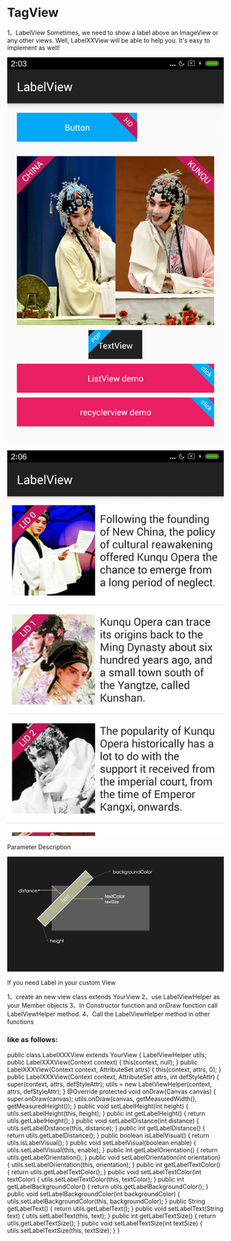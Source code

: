 # TagView  

1、LabelView
Sometimes, we need to show a label above an ImageView or any other views. Well, LabelXXView will be able to help you. It's easy to implement as well!  

![image](https://github.com/yuanbaoyu/TagView/raw/master/preview/img1.png)  

![image](https://github.com/yuanbaoyu/TagView/raw/master/preview/img3.png)  

Parameter Description

![image](https://github.com/yuanbaoyu/TagView/raw/master/preview/img2.png)  

If you need Label in your custom View

  1、create an new view class extends YourView
  2、use LabelViewHelper as your Member objects
  3、In Constructor function and onDraw function call LabelViewHelper method.
  4、Call the LabelViewHelper method in other functions
  
### like as follows:  

public class LabelXXXView extends YourView {
    LabelViewHelper utils;
    public LabelXXXView(Context context) {
        this(context, null);
    }
    public LabelXXXView(Context context, AttributeSet attrs) {
        this(context, attrs, 0);
    }
    public LabelXXXView(Context context, AttributeSet attrs, int defStyleAttr) {
        super(context, attrs, defStyleAttr);
        utils = new LabelViewHelper(context, attrs, defStyleAttr);
    }
    @Override
    protected void onDraw(Canvas canvas) {
        super.onDraw(canvas);
        utils.onDraw(canvas, getMeasuredWidth(), getMeasuredHeight());
    }
    public void setLabelHeight(int height) {
        utils.setLabelHeight(this, height);
    }
    public int getLabelHeight() {
        return utils.getLabelHeight();
    }
    public void setLabelDistance(int distance) {
        utils.setLabelDistance(this, distance);
    }
    public int getLabelDistance() {
        return utils.getLabelDistance();
    }
    public boolean isLabelVisual() {
        return utils.isLabelVisual();
    }
    public void setLabelVisual(boolean enable) {
        utils.setLabelVisual(this, enable);
    }
    public int getLabelOrientation() {
        return utils.getLabelOrientation();
    }
    public void setLabelOrientation(int orientation) {
        utils.setLabelOrientation(this, orientation);
    }
    public int getLabelTextColor() {
        return utils.getLabelTextColor();
    }
    public void setLabelTextColor(int textColor) {
        utils.setLabelTextColor(this, textColor);
    }
    public int getLabelBackgroundColor() {
        return utils.getLabelBackgroundColor();
    }
    public void setLabelBackgroundColor(int backgroundColor) {
        utils.setLabelBackgroundColor(this, backgroundColor);
    }
    public String getLabelText() {
        return utils.getLabelText();
    }
    public void setLabelText(String text) {
        utils.setLabelText(this, text);
    }
    public int getLabelTextSize() {
        return utils.getLabelTextSize();
    }
    public void setLabelTextSize(int textSize) {
        utils.setLabelTextSize(this, textSize);
    }
}
